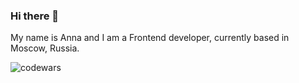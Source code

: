 ### Hi there 👋

My name is Anna and I am a Frontend developer, currently based in Moscow, Russia.

![codewars](https://www.codewars.com/users/Anna5756855/badges/large "My current Codewars rank is 5 kyu")

<!--
**Anna5756855/Anna5756855** is a ✨ _special_ ✨ repository because its `README.md` (this file) appears on your GitHub profile.

Here are some ideas to get you started:

- 🔭 I’m currently working on ...
- 🌱 I’m currently learning ...
- 👯 I’m looking to collaborate on ...
- 🤔 I’m looking for help with ...
- 💬 Ask me about ...
- 📫 How to reach me: ...
- 😄 Pronouns: ...
- ⚡ Fun fact: ...
-->
